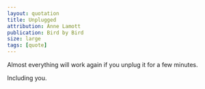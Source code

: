 ```yaml
---
layout: quotation
title: Unplugged
attribution: Anne Lamott
publication: Bird by Bird
size: large
tags: [quote]
---
```


Almost everything will work again if you unplug it for a few minutes. 

Including you.
